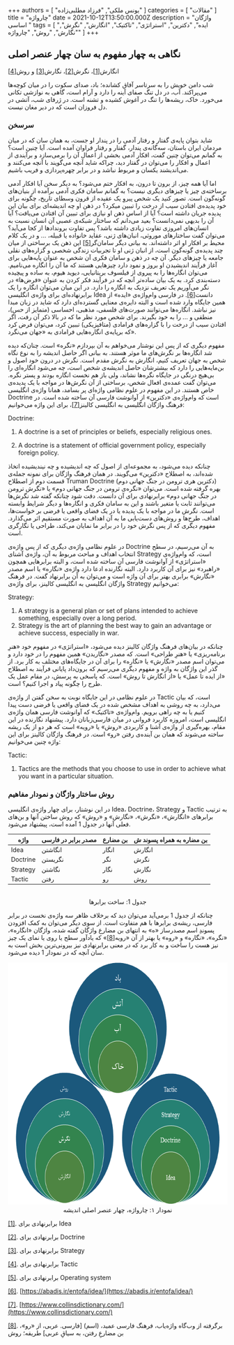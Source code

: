 +++
authors = [ "یونس ملکی", "فرزاد مطلبی‌زاده" ]
categories = [ "مقالات" ]
title = "چارواژه"
date = 2021-10-12T13:50:00.000Z
description = "واژگان اساسی "
tags = [
  "ایده",
  "دکترین",
  "استراتژی",
  "تاکتیک",
  "انگارش",
  "نگرش",
  "نگارش",
  "روش",
  "چارواژه"
]
+++

## نگاهی به چهار مفهوم به سان چهار عنصر اصلی

انگارش[\[1\]](#_ftn1)، نگرش[\[2\]](#_ftn2)، نگارش[\[3\]](#_ftn3) و روش[\[4\]](#_ftn4)

شب دامن خویش را به سرتاسر آفاق کشانده؛ باد، صدای سکوت را در میان کوچه‌ها می‌پراکند. آب، در دل تنگ صفای آینه را دارد و آرام است، گاهی به نوازشی تکانی می‌خورد. خاک، ریشه‌ها را تنگ در آغوش کشیده و تشنه است. در ژرفای شب، آتشی در دل فروزان است که در دیر مغان نیست.

### سرسخن

شاید بتوان پایه‌ی گفتار و رفتار آدمی را در پندار او جست، به همان سان که در میان مردمان ایران باستان، سه‌گانه‌ی پندار، گفتار و رفتار فراوان آمده است. آیا چنین است؟ به گمانم می‌توان چنین گفت، افکار آدمی بخشی از اعمال آن را برمی‌سازد و برآیندی از اعمال و افکار را می‌توان در گفتار دید، چراکه شاید آنچه می‌گویند با آنچه می‌کنند و می‌اندیشند یکسان و مربوط نباشد و در برابر چهره‌پردازی و فریب باشیم.

اما آیا همه چیز، از برون تا درون، به افکار ختم می‌شود؟ به دیگر سخن آیا افکار آدمی برساخته‌ی چیز یا چیزهای دیگری نیست؟ به گمانم سامان فکری آدمی برآمده از بنیان‌های گونه‌گون است. تصور کنید یک شخص پیروِ یک عقیده از قرون وسطای تاریخ، چگونه برای خود پدیده‌ی افتادن سیب از درخت را تببین می‍کرد؟ در ذهن او چه اندیشه‌ای برای بیان این پدیده جریان داشته است؟ آیا از اساس ذهن او نیازی برای تبیین آن افتادن می‌یافت؟ آیا آن را بدیهی نم‍ی‌دانست؟ بعید می‌دانم که ساختار شبکه‌ی عصبی آن انسان نسبت به انس‍ان‌های امروزی تفاوت زیادی داشته باشد؟ پس تفاوت برون‍دادها از کجا می‌آید؟ می‌توان گفت ساختارهای موروثی، انبان‌های ژنی، عقاید خانواده یا قبیله، ... و در یک کلام محیط بر افکار او اثر داشته‌اند. به بیانی دیگر سامان‌گر[\[5\]](#_ftn5) این ذهن یک برساختی از میان چند پدیده‌ی گونه‌گون است، از انبان ژنی او تا تجربیات زندگی شخصی و گزاره‌های نقلی جامعه یا چیزهای دیگر. آن چه در ذهن و سامان فکری آن شخص به عنوان پایه‌هایی برای آغاز فرآیند اندیشیدن او بروز و نمود دارد چیزهایی هستند که ما آن را انگاره می‌نامیم. می‌توان انگاره‌ها را به پیروی از فیلسوف بریتانیایی، دیوید هیوم، به ساده و پیچیده دسته‌بندی کرد. به یک بیان ساده‌تر آنچه که در فرآیند فکر کردن به عنوان &laquo;فرض‌ها&raquo; در نگر می‌آوریم یک تعریف نزدیک به انگاره را دارد. در این میان می‌توان انگاره را یک برابرنهاده‌ای برای واژه‌ی انگلیسی Idea دانست[\[6\]](#_ftn6). در فارسی وام‌واژه‌ی &laquo;ایده&raquo; از همین جایگاه وارد شده است و البته دایره‌ی معنایی گسترده‌ای دارد که شاید در زبان مبدا نیز نباشد. انگاره‌ها می‌توانند صورت‌های فلسفی، مذهبی، احساسی (متمایز از حس)، منطقی و ... را به خود بگیرند. برای شخص مورد نظر ما که در بالا ذکر آن رفت، اگر افتادن سیب از درخت را با گزاره‌های فرامادی (متافیزیکی) تببین کرد، می‌توان فرض کرد که برپایه‌ی انگاره‌هایی فرامادی به &laquo;جهان ‌می‌نگرد&raquo;.

مفهوم دیگری که از پس این نوشتار می‌خواهم به آن بپردازم &laquo;نگره&raquo; است. چنان‌که دیده شد انگاره‌ها بر نگرش‌های ما موثر هستند. به بیانی اگر حاصل اندیشه‌ را به نوع نگاه شخص به جهان تعریف کنیم، انگارش به نگرش مقدم است. نگرش در درون خود اصول و بن‌مایه‌هایی را دارد که بیشترشان حاصل اندیشه‌ی شخص است، چه می‌شود انگاره‌ای را بی‌هیچ درنگی در جایگاه نگره‌ها نشاند، ولی باز هم نخست انگاره بودند و پستر نگره. می‌توان گفت عمده‌ی افعال شخص، برساختی از آن نگرش‌ها در مواجه با یک پدیده‌ی خاص هستند. در این مفهوم در علوم نظامی واژه‌ای پر بسامد، همانا واژه‌ی انگلیسی Doctrine است که وام‌واژه‌ی &laquo;دکترین&raquo; از آوانوشت فارسی آن ساخته شده است. در فرهنگ واژگان انگلیسی به انگلیسی کالینز[\[7\]](#_ftn7)، برای این واژه می‌خوانیم:

<div align="left" dir="ltr"><p>Doctrine:</p><ol><li><p>A doctrine is a set of principles or beliefs, especially religious ones.</p></li><li><p>A doctrine is a statement of official government policy, especially foreign policy.</p></li></ol></div>

چنانکه دیده می‌شود، به مجموعه‌ای از اصول که چه اندیشیده‌ و چه نیندیشیده اتخاذ شده‌اند، به اصطلاح &laquo;دکترین&raquo; می‌گویند. در همان فرهنگ واژگان برای نمونه جمله‌ی قسمت دوم از اصطلاح Truman Doctrine (دکترین هری ترومن در جنگ جهانی دوم) بهره‌ گرفته شده است. می‌توان &laquo;نگره‌ی ترومن در جنگ جهانی دوم&raquo; یا &laquo;نگرش ترومن در جنگ جهانی دوم&raquo; برابرنهادی برای آن دانست. دقت شود چنانکه گفته شد نگرش‌ها می‌توانند ثابت یا متغیر باشند و این به سامان فکری و انگاره‌ها و دیگر شرایط وابسته است. نگرش ما در مواجه با یک پدیده یا در یک فضای واقعی یا فرضی بر خواست‌ها، اهداف، طرح‌ها و روش‌های دست‌یابی ما به آن اهداف به صورت مستقیم اثر می‌گذارد. مفهوم دیگری که از پس نگرش خود را در برابر ما نمایان می‌کند، طراحی یا نگارگری است.

در علوم نظامی واژه‌ی دیگری که از پس واژه‌ی Doctrine به آن می‌رسیم، در سطح انتخاب اهداف و مباحث مربوط به آن، واژه‌ی آشنای Strategy است، که وام‌واژه‌ی &laquo;استراتژی&raquo; از آوانوشت فارسی آن ساخته شده است، و البته برابرهایی همچون &laquo;راهبرد&raquo; نیز برای آن کاربرد دارد. البته نگارنده ادعا دارد واژه‌ی &laquo;نگاره&raquo; یا اسم مصدر &laquo;نگارش&raquo; برابری بهتر برای آن واژه است و می‌توان به آن برابرنهاد گفت. در فرهنگ واژگان انگلیسی به انگلیسی کالینز، برای واژه‌ی Strategy می‌خوانیم:

<div align="left" dir="ltr"><p>Strategy:</p><ol><li>A strategy is a general plan or set of plans intended to achieve something, especially over a long period.</li><li>Strategy is the art of planning the best way to gain an advantage or achieve success, especially in war.</li></ol></div>

چنانکه در بیان‌های فرهنگ واژگان کالینز دیده می‌شود، &laquo;استراتژی&raquo; در مفهوم خود &laquo;هنرِ برنامه‌ریزی&raquo; یا &laquo;هنرِ طراحی&raquo; است. که مصدر &laquo;نگاریدن&raquo; همین مفهوم را در خود دارد و می‌توان اسم مصدر &laquo;نگارش&raquo; یا &laquo;نگاره&raquo; را برای آن در جایگاه‌های مختلف به کار برد. از گذر این واژگان به واژه و مفهوم دیگری می‌رسیم که برون‌داد پایانی فرآیند به اصطلاح &laquo;از ایده تا عمل&raquo; یا &laquo;از انگارش تا روش&raquo; است. که پاسخی به پرسش، در مقام عمل یک طرح را چگونه پیاد و اجرا کنیم؟ است.

در علوم نظامی در این جایگاه نوبت به سخن گفتن از واژه‌ی Tactic است، که بیان می‌دارد، به چه روشی به اهداف مشخص شده در یک فضای واقعی یا فرضی دست پیدا کنیم یا به چه راهی برویم. وام‌واژه‌ی &laquo;تاکتیک&raquo; که آوانوشت فارسی همان واژه‌ی انگلیسی است، امروزه کاربرد فروانی در میان فارسی‌زبانان دارد. پیشنهاد نگارنده در این مقام، بهره‌گیری از واژه‌ی آشنا و کاربردی &laquo;روش&raquo; یا &laquo;رویه&raquo; است که هر دو از یک ریشه ساخته می‌شوند که همان بن آینده‌ی رفتن &laquo;رو&raquo; است. در فرهنگ واژگان کالینز برای این واژه چنین می‌خوانیم:

<div align="left" dir="ltr"><p>Tactic:</p><ol><li>Tactics are the methods that you choose to use in order to achieve what you want in a particular situation.</li></ol></div>

### روش ساختار واژگان و نمودار مفاهیم

در این نوشتار، برای چهار واژه‌ی انگلیسی Idea، Doctrine، Strategy و Tactic به ترتیب برابر‌های &laquo;انگارش&raquo;، &laquo;نگرش&raquo;، &laquo;نگارش&raquo; و &laquo;روش&raquo; که روش ساختن آنها و بن‌های فعلی آنها در جدول 1 آمده است، پیشنهاد می‌شود.

<div align="center">

<table><thead><tr><th>واژه</th><th>مصدر برابر در فارسی</th><th>بن مضارع</th><th>بن مضاره به همراه پسوند ش</th></tr></thead><tbody><tr><td>Idea</td><td>انگاشتن</td><td>انگار</td><td>انگارش</td></tr><tr><td>Doctrine</td><td>نگریستن</td><td>نگر</td><td>نگرش</td></tr><tr><td>Strategy</td><td>نگاشتن</td><td>نگار</td><td>نگارش</td></tr><tr><td>Tactic</td><td>رفتن</td><td>رو</td><td>روش</td></tr>
</tbody></table>
<br/>
جدول 1: ساخت برابرها
</div>

چنانکه از جدول 1 برمی‌آید می‌توان دید که برخلاف ظاهر سه واژه‌ی نخست در برابر فارسی، ریشه‌ی برابرها با هم متفاوت است. از سوی دیگر می‌توان به کمک افزودن پسوندِ اسم مصدرساز &laquo;ه&raquo; به انتهای بن مضارع واژگان گفته شده، واژگان &laquo;انگاره&raquo;، &laquo;نگره&raquo;، &laquo;نگاره&raquo; و &laquo;روه&raquo; یا بهتر از آن &laquo;رویه[\[8\]](#_ftn8)&raquo; که یادآور سطح یا روی یا نمای یک چیز نیز هست را ساخت و به کار برد که در معنی برابرنهادی نیز بیرونی‌ترین بخش است به سان آنچه که در نمودار 1 دیده می‌شود.

<div align="center">
 <img src="/uploads/چارواژه.png" width="672" height="556" />
 <br/>
  نمودار ۱: چارواژه، چهار عنصر اصلی اندیشه
</div>

[\[1\]](#_ftnref1). برابرنهادی برای Idea

[\[2\]](#_ftnref2). برابرنهادی برای Doctrine

[\[3\]](#_ftnref3). برابرنهادی برای Strategy

[\[4\]](#_ftnref4). برابرنهادی برای Tactic

[\[5\]](#_ftnref5). برابرنهادی برای Operating system

<div align="left" dir="ltr">

[\[6\]](#_ftnref6). [https://abadis.ir/entofa/idea/](https://abadis.ir/entofa/idea/)

[\[7\]](#_ftnref7). [https://www.collinsdictionary.com/](https://www.collinsdictionary.com/)

</div>

[\[8\]](#_ftnref8). برگرفته از وب‌گاه واژه‌یاب، فرهنگ فارسی عمید، (اسم) \[فارسی. عربی، از &laquo;رو&raquo;، بن مضارعِ رفتن، به سیاقِ عربی\] طریقه؛ روش
